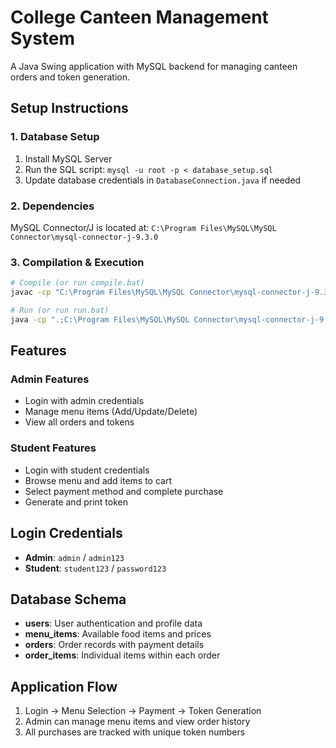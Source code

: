 # College Canteen Management System

A Java Swing application with MySQL backend for managing canteen orders and token generation.

## Setup Instructions

### 1. Database Setup
1. Install MySQL Server
2. Run the SQL script: `mysql -u root -p < database_setup.sql`
3. Update database credentials in `DatabaseConnection.java` if needed

### 2. Dependencies
MySQL Connector/J is located at: `C:\Program Files\MySQL\MySQL Connector\mysql-connector-j-9.3.0`

### 3. Compilation & Execution
```bash
# Compile (or run compile.bat)
javac -cp "C:\Program Files\MySQL\MySQL Connector\mysql-connector-j-9.3.0\mysql-connector-j-9.3.0.jar" com/canteen/*.java com/canteen/*/*.java

# Run (or run run.bat)
java -cp ".;C:\Program Files\MySQL\MySQL Connector\mysql-connector-j-9.3.0\mysql-connector-j-9.3.0.jar" com.canteen.CanteenApp
```

## Features

### Admin Features
- Login with admin credentials
- Manage menu items (Add/Update/Delete)
- View all orders and tokens

### Student Features
- Login with student credentials
- Browse menu and add items to cart
- Select payment method and complete purchase
- Generate and print token

## Login Credentials
- **Admin**: `admin` / `admin123`
- **Student**: `student123` / `password123`

## Database Schema
- **users**: User authentication and profile data
- **menu_items**: Available food items and prices
- **orders**: Order records with payment details
- **order_items**: Individual items within each order

## Application Flow
1. Login → Menu Selection → Payment → Token Generation
2. Admin can manage menu items and view order history
3. All purchases are tracked with unique token numbers